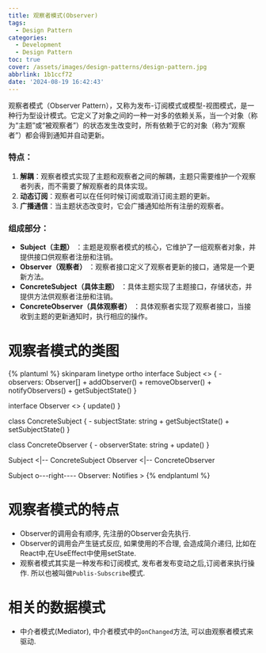 ```yaml
---
title: 观察者模式(Observer)
tags:
  - Design Pattern
categories:
  - Development
  - Design Pattern
toc: true
cover: /assets/images/design-patterns/design-pattern.jpg
abbrlink: 1b1ccf72
date: '2024-08-19 16:42:43'
---
```

观察者模式（Observer Pattern），又称为发布-订阅模式或模型-视图模式，是一种行为型设计模式。它定义了对象之间的一种一对多的依赖关系，当一个对象（称为“主题”或“被观察者”）的状态发生改变时，所有依赖于它的对象（称为“观察者”）都会得到通知并自动更新。

<!-- more -->
### 特点：

1. **解耦**：观察者模式实现了主题和观察者之间的解耦，主题只需要维护一个观察者列表，而不需要了解观察者的具体实现。
2. **动态订阅**：观察者可以在任何时候订阅或取消订阅主题的更新。
3. **广播通信**：当主题状态改变时，它会广播通知给所有注册的观察者。

### 组成部分：

* **Subject（主题）** ：主题是观察者模式的核心，它维护了一组观察者对象，并提供接口供观察者注册和注销。
* **Observer（观察者）** ：观察者接口定义了观察者更新的接口，通常是一个更新方法。
* **ConcreteSubject（具体主题）** ：具体主题实现了主题接口，存储状态，并提供方法供观察者注册和注销。
* **ConcreteObserver（具体观察者）** ：具体观察者实现了观察者接口，当接收到主题的更新通知时，执行相应的操作。

# 观察者模式的类图

{% plantuml %}
skinparam linetype ortho
interface Subject <<interface>> {
    - observers: Observer[]
    + addObserver()
    + removeObserver()
    + notifyObservers()
    + getSubjectState()
}

interface Observer <<interface>> {
    update()
}

class ConcreteSubject {
    - subjectState: string
    + getSubjectState()
    + setSubjectState()
}

class ConcreteObserver {
    - observerState: string
    + update()
}

Subject <|-- ConcreteSubject
Observer <|-- ConcreteObserver

Subject o---right---- Observer: Notifies >
{% endplantuml %}

# 观察者模式的特点

* Observer的调用会有顺序, 先注册的Observer会先执行.
* Observer的调用会产生链式反应, 如果使用的不合理, 会造成简介递归, 比如在React中,在UseEffect中使用setState.
* 观察者模式其实是一种发布和订阅模式, 发布者发布变动之后,订阅者来执行操作. 所以也被叫做`Publis-Subscribe`模式.

# 相关的数据模式

* 中介者模式(Mediator), 中介者模式中的`onChanged`方法, 可以由观察者模式来驱动.


